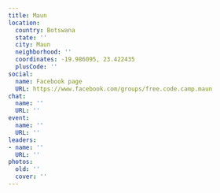 ```yaml
---
title: Maun
location:
  country: Botswana
  state: ''
  city: Maun
  neighborhood: ''
  coordinates: -19.986095, 23.422435
  plusCode: ''
social:
  name: Facebook page
  URL: https://www.facebook.com/groups/free.code.camp.maun
chat:
  name: ''
  URL: ''
event:
  name: ''
  URL: ''
leaders:
- name: ''
  URL: ''
photos:
  old: ''
  cover: ''
---
```

